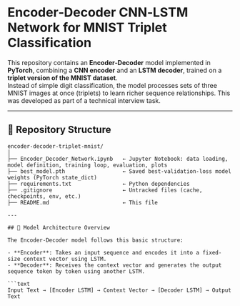 # Encoder‑Decoder CNN‑LSTM Network for MNIST Triplet Classification

This repository contains an **Encoder‑Decoder** model implemented in **PyTorch**, combining a **CNN encoder** and an **LSTM decoder**, trained on a **triplet version of the MNIST dataset**.  
Instead of simple digit classification, the model processes sets of three MNIST images at once (triplets) to learn richer sequence relationships. This was developed as part of a technical interview task.

---

## 📁 Repository Structure

```text
encoder-decoder-triplet-mnist/
│
├── Encoder_Decoder_Network.ipynb   ← Jupyter Notebook: data loading, model definition, training loop, evaluation, plots
├── best_model.pth                  ← Saved best‑validation‑loss model weights (PyTorch state_dict)
├── requirements.txt                ← Python dependencies
├── .gitignore                      ← Untracked files (cache, checkpoints, env, etc.)
├── README.md                       ← This file

---

## 🧠 Model Architecture Overview

The Encoder-Decoder model follows this basic structure:

- **Encoder**: Takes an input sequence and encodes it into a fixed-size context vector using LSTM.
- **Decoder**: Receives the context vector and generates the output sequence token by token using another LSTM.

```text
Input Text → [Encoder LSTM] → Context Vector → [Decoder LSTM] → Output Text
